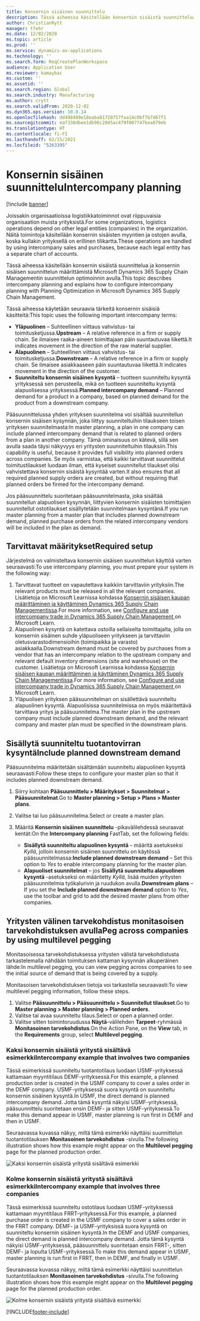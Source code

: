 ```yaml
---
title: Konsernin sisäinen suunnittelu
description: Tässä aiheessa käsitellään konsernin sisäistä suunnittelua ja konsernin sisäisen suunnittelun määrittämistä Microsoft Dynamics 365 Supply Chain Managementin suunnittelun optimoinnin avulla.
author: ChristianRytt
manager: tfehr
ms.date: 12/02/2020
ms.topic: article
ms.prod: ''
ms.service: dynamics-ax-applications
ms.technology: ''
ms.search.form: ReqCreatePlanWorkspace
audience: Application User
ms.reviewer: kamaybac
ms.custom: ''
ms.assetid: ''
ms.search.region: Global
ms.search.industry: Manufacturing
ms.author: crytt
ms.search.validFrom: 2020-12-02
ms.dyn365.ops.version: 10.0.14
ms.openlocfilehash: dd498489e18eaba81720757faa14c0bf7b7d67f1
ms.sourcegitcommit: eaf330dbee1db96c20d5ac479f007747bea079eb
ms.translationtype: HT
ms.contentlocale: fi-FI
ms.lasthandoff: 02/15/2021
ms.locfileid: "5263395"
---
```

# <a name="intercompany-planning"></a><span data-ttu-id="1c64d-103">Konsernin sisäinen suunnittelu</span><span class="sxs-lookup"><span data-stu-id="1c64d-103">Intercompany planning</span></span>

[!include [banner](../../includes/banner.md)]

<span data-ttu-id="1c64d-104">Joissakin organisaatioissa logistiikkatoiminnot ovat riippuvaisia organisaation muista yrityksistä.</span><span class="sxs-lookup"><span data-stu-id="1c64d-104">For some organizations, logistics operations depend on other legal entities (companies) in the organization.</span></span> <span data-ttu-id="1c64d-105">Näitä toimintoja käsitellään konsernin sisäisten myyntien ja ostojen avulla, koska kullakin yrityksellä on erillinen tilikartta.</span><span class="sxs-lookup"><span data-stu-id="1c64d-105">These operations are handled by using intercompany sales and purchases, because each legal entity has a separate chart of accounts.</span></span>

<span data-ttu-id="1c64d-106">Tässä aiheessa käsitellään konsernin sisäistä suunnittelua ja konsernin sisäisen suunnittelun määrittämistä Microsoft Dynamics 365 Supply Chain Managementin suunnittelun optimoinnin avulla.</span><span class="sxs-lookup"><span data-stu-id="1c64d-106">This topic describes intercompany planning and explains how to configure intercompany planning with Planning Optimization in Microsoft Dynamics 365 Supply Chain Management.</span></span>

<span data-ttu-id="1c64d-107">Tässä aiheessa käytetään seuraavia tärkeitä konsernin sisäisiä käsitteitä:</span><span class="sxs-lookup"><span data-stu-id="1c64d-107">This topic uses the following important intercompany terms:</span></span>

- <span data-ttu-id="1c64d-108">**Yläpuolinen** – Suhteellinen viittaus vahvistus- tai toimitusketjussa.</span><span class="sxs-lookup"><span data-stu-id="1c64d-108">**Upstream** – A relative reference in a firm or supply chain.</span></span> <span data-ttu-id="1c64d-109">Se ilmaisee raaka-aineen toimittajaan päin suuntautuvaa liikettä.</span><span class="sxs-lookup"><span data-stu-id="1c64d-109">It indicates movement in the direction of the raw material supplier.</span></span>
- <span data-ttu-id="1c64d-110">**Alapuolinen** – Suhteellinen viittaus vahvistus- tai toimitusketjussa.</span><span class="sxs-lookup"><span data-stu-id="1c64d-110">**Downstream** – A relative reference in a firm or supply chain.</span></span> <span data-ttu-id="1c64d-111">Se ilmaisee asiakkaaseen päin suuntautuvaa liikettä.</span><span class="sxs-lookup"><span data-stu-id="1c64d-111">It indicates movement in the direction of the customer.</span></span>
- <span data-ttu-id="1c64d-112">**Suunniteltu konsernin sisäinen kysyntä** – tuotteen suunniteltu kysyntä yrityksessä sen perusteella, mikä on tuotteen suunniteltu kysyntä alapuolisessa yrityksessä.</span><span class="sxs-lookup"><span data-stu-id="1c64d-112">**Planned intercompany demand** – Planned demand for a product in a company, based on planned demand for the product from a downstream company.</span></span>

<span data-ttu-id="1c64d-113">Pääsuunnittelussa yhden yrityksen suunnitelma voi sisältää suunnitellun konsernin sisäisen kysynnän, joka liittyy suunniteltuihin tilaukseen toisen yrityksen suunnitelmasta:</span><span class="sxs-lookup"><span data-stu-id="1c64d-113">In master planning, a plan in one company can include planned intercompany demand that is related to planned orders from a plan in another company.</span></span> <span data-ttu-id="1c64d-114">Tämä ominaisuus on kätevä, sillä sen avulla saada täysi näkyvyys eri yritysten suunniteltuihin tilauksiin.</span><span class="sxs-lookup"><span data-stu-id="1c64d-114">This capability is useful, because it provides full visibility into planned orders across companies.</span></span> <span data-ttu-id="1c64d-115">Se myös varmistaa, että kaikki tarvittavat suunnittelut toimitustilaukset luodaan ilman, että kyseiset suunnitellut tilaukset olisi vahvistettava konsernin sisäistä kysyntää varten.</span><span class="sxs-lookup"><span data-stu-id="1c64d-115">It also ensures that all required planned supply orders are created, but without requiring that planned orders be firmed for the intercompany demand.</span></span>

<span data-ttu-id="1c64d-116">Jos pääsuunnittelu suoritetaan pääsuunnitelmasta, joka sisältää suunnitellun alapuolisen kysynnän, liittyvien konsernin sisäisten toimittajien suunnitellut ostotilaukset sisällytetään suunnitelmaan kysyntänä.</span><span class="sxs-lookup"><span data-stu-id="1c64d-116">If you run master planning from a master plan that includes planned downstream demand, planned purchase orders from the related intercompany vendors will be included in the plan as demand.</span></span>

## <a name="required-setup"></a><span data-ttu-id="1c64d-117">Tarvittavat määritykset</span><span class="sxs-lookup"><span data-stu-id="1c64d-117">Required setup</span></span>

<span data-ttu-id="1c64d-118">Järjestelmä on valmisteltava konsernin sisäisen suunnittelun käyttöä varten seuraavasti:</span><span class="sxs-lookup"><span data-stu-id="1c64d-118">To use intercompany planning, you must prepare your system in the following way:</span></span>

1. <span data-ttu-id="1c64d-119">Tarvittavat tuotteet on vapautettava kaikkiin tarvittaviin yrityksiin.</span><span class="sxs-lookup"><span data-stu-id="1c64d-119">The relevant products must be released in all the relevant companies.</span></span> <span data-ttu-id="1c64d-120">Lisätietoja on Microsoft Learnissa kohdassa [Konsernin sisäisen kaupan määrittäminen ja käyttäminen Dynamics 365 Supply Chain Managementissa](https://docs.microsoft.com/learn/modules/configure-use-intercompany-trade-dyn365-supply-chain-mgmt/).</span><span class="sxs-lookup"><span data-stu-id="1c64d-120">For more information, see [Configure and use intercompany trade in Dynamics 365 Supply Chain Management ](https://docs.microsoft.com/learn/modules/configure-use-intercompany-trade-dyn365-supply-chain-mgmt/) on Microsoft Learn.</span></span>
1. <span data-ttu-id="1c64d-121">Alapuolinen kysyntä on katettava ostoilla sellaiselta toimittajalta, jolla on konsernin sisäinen suhde yläpuoliseen yritykseen ja tarvittaviin oletusvarastodimensioihin (toimipaikka ja varasto) asiakkaalla.</span><span class="sxs-lookup"><span data-stu-id="1c64d-121">Downstream demand must be covered by purchases from a vendor that has an intercompany relation to the upstream company and relevant default inventory dimensions (site and warehouse) on the customer.</span></span> <span data-ttu-id="1c64d-122">Lisätietoja on Microsoft Learnissa kohdassa [Konsernin sisäisen kaupan määrittäminen ja käyttäminen Dynamics 365 Supply Chain Managementissa](https://docs.microsoft.com/learn/modules/configure-use-intercompany-trade-dyn365-supply-chain-mgmt/).</span><span class="sxs-lookup"><span data-stu-id="1c64d-122">For more information, see [Configure and use intercompany trade in Dynamics 365 Supply Chain Management ](https://docs.microsoft.com/learn/modules/configure-use-intercompany-trade-dyn365-supply-chain-mgmt/) on Microsoft Learn.</span></span>
1. <span data-ttu-id="1c64d-123">Yläpuolisen yrityksen pääsuunnitelman on sisällettävä suunniteltu alapuolinen kysyntä. Alapuolisissa suunnitelmissa on myös määritettävä tarvittava yritys ja pääsuunnitelma.</span><span class="sxs-lookup"><span data-stu-id="1c64d-123">The master plan in the upstream company must include planned downstream demand, and the relevant company and master plan must be specified in the downstream plans.</span></span>

## <a name="include-planned-downstream-demand"></a><span data-ttu-id="1c64d-124">Sisällytä suunniteltu tuotantovirran kysyntä</span><span class="sxs-lookup"><span data-stu-id="1c64d-124">Include planned downstream demand</span></span>

<span data-ttu-id="1c64d-125">Pääsuunnitelma määritetään sisältämään suunniteltu alapuolinen kysyntä seuraavasti:</span><span class="sxs-lookup"><span data-stu-id="1c64d-125">Follow these steps to configure your master plan so that it includes planned downstream demand.</span></span>

1. <span data-ttu-id="1c64d-126">Siirry kohtaan **Pääsuunnittelu \> Määritykset \> Suunnitelmat \> Pääsuunnitelmat**.</span><span class="sxs-lookup"><span data-stu-id="1c64d-126">Go to **Master planning \> Setup \> Plans \> Master plans**.</span></span>
1. <span data-ttu-id="1c64d-127">Valitse tai luo pääsuunnitelma.</span><span class="sxs-lookup"><span data-stu-id="1c64d-127">Select or create a master plan.</span></span>
1. <span data-ttu-id="1c64d-128">Määritä **Konsernin sisäinen suunnittelu** -pikavälilehdessä seuraavat kentät:</span><span class="sxs-lookup"><span data-stu-id="1c64d-128">On the **Intercompany planning** FastTab, set the following fields:</span></span>

    - <span data-ttu-id="1c64d-129">**Sisällytä suunniteltu alapuolinen kysyntä** – määritä asetukseksi *Kyllä*, jolloin konsernin sisäinen suunnittelu on käytössä pääsuunnitelmassa:</span><span class="sxs-lookup"><span data-stu-id="1c64d-129">**Include planned downstream demand** – Set this option to *Yes* to enable intercompany planning for the master plan.</span></span>
    - <span data-ttu-id="1c64d-130">**Alapuoliset suunnitelmat** – jos **Sisällytä suunniteltu alapuolinen kysyntä** -asetukseksi on määritetty *Kyllä*, lisää muiden yritysten pääsuunnitelmia työkalurivin ja ruudukon avulla.</span><span class="sxs-lookup"><span data-stu-id="1c64d-130">**Downstream plans** – If you set the **Include planned downstream demand** option to *Yes*, use the toolbar and grid to add the desired master plans from other companies.</span></span>

## <a name="peg-across-companies-by-using-multilevel-pegging"></a><span data-ttu-id="1c64d-131">Yritysten välinen tarvekohdistus monitasoisen tarvekohdistuksen avulla</span><span class="sxs-lookup"><span data-stu-id="1c64d-131">Peg across companies by using multilevel pegging</span></span>

<span data-ttu-id="1c64d-132">Monitasoisessa tarvekohdistuksessa yritysten välistä tarvekohdistusta tarkastelemalla nähdään toimituksen kattaman kysynnän alkuperäinen lähde:</span><span class="sxs-lookup"><span data-stu-id="1c64d-132">In multilevel pegging, you can view pegging across companies to see the initial source of demand that is being covered by a supply.</span></span>

<span data-ttu-id="1c64d-133">Monitasoisen tarvekohdistuksen tietoja voi tarkastella seuraavasti:</span><span class="sxs-lookup"><span data-stu-id="1c64d-133">To view multilevel pegging information, follow these steps.</span></span>

1. <span data-ttu-id="1c64d-134">Valitse **Pääsuunnittelu \> Pääsuunnittelu \> Suunnitellut tilaukset**.</span><span class="sxs-lookup"><span data-stu-id="1c64d-134">Go to **Master planning \> Master planning \> Planned orders**.</span></span>
1. <span data-ttu-id="1c64d-135">Valitse tai avaa suunniteltu tilaus.</span><span class="sxs-lookup"><span data-stu-id="1c64d-135">Select or open a planned order.</span></span>
1. <span data-ttu-id="1c64d-136">Valitse sitten toimintoruudussa **Näytä**-välilehden **Tarpeet**-ryhmässä **Monitasoinen tarvekohdistus**.</span><span class="sxs-lookup"><span data-stu-id="1c64d-136">On the Action Pane, on the **View** tab, in the **Requirements** group, select **Multilevel pegging**.</span></span>

### <a name="intercompany-example-that-involves-two-companies"></a><span data-ttu-id="1c64d-137">Kaksi konsernin sisäistä yritystä sisältävä esimerkki</span><span class="sxs-lookup"><span data-stu-id="1c64d-137">Intercompany example that involves two companies</span></span>

<span data-ttu-id="1c64d-138">Tässä esimerkissä suunniteltu tuotantotilaus luodaan USMF-yrityksessä kattamaan myyntitilaus DEMF-yrityksessä.</span><span class="sxs-lookup"><span data-stu-id="1c64d-138">For this example, a planned production order is created in the USMF company to cover a sales order in the DEMF company.</span></span> <span data-ttu-id="1c64d-139">USMF-yrityksessä suora kysyntä on suunniteltu konsernin sisäinen kysyntä.</span><span class="sxs-lookup"><span data-stu-id="1c64d-139">In USMF, the direct demand is planned intercompany demand.</span></span> <span data-ttu-id="1c64d-140">Jotta tämä kysyntä näkyisi USMF-yrityksessä, pääsuunnittelu suoritetaan ensin DEMF- ja sitten USMF-yrityksessä.</span><span class="sxs-lookup"><span data-stu-id="1c64d-140">To make this demand appear in USMF, master planning is run first in DEMF and then in USMF.</span></span>

<span data-ttu-id="1c64d-141">Seuraavassa kuvassa näkyy, miltä tämä esimerkki näyttäisi suunnittelun tuotantotilauksen **Monitasoinen tarvekohdistus** -sivulla.</span><span class="sxs-lookup"><span data-stu-id="1c64d-141">The following illustration shows how this example might appear on the **Multilevel pegging** page for the planned production order.</span></span>

![Kaksi konsernin sisäistä yritystä sisältävä esimerkki](media/IntercompanyPlanning1.png)

### <a name="intercompany-example-that-involves-three-companies"></a><span data-ttu-id="1c64d-143">Kolme konsernin sisäistä yritystä sisältävä esimerkki</span><span class="sxs-lookup"><span data-stu-id="1c64d-143">Intercompany example that involves three companies</span></span>

<span data-ttu-id="1c64d-144">Tässä esimerkissä suunniteltu ostotilaus luodaan USMF-yrityksessä kattamaan myyntitilaus FRRT-yrityksessä.</span><span class="sxs-lookup"><span data-stu-id="1c64d-144">For this example, a planned purchase order is created in the USMF company to cover a sales order in the FRRT company.</span></span> <span data-ttu-id="1c64d-145">DEMF- ja USMF-yrityksissä suora kysyntä on suunniteltu konsernin sisäinen kysyntä.</span><span class="sxs-lookup"><span data-stu-id="1c64d-145">In the DEMF and USMF companies, the direct demand is planned intercompany demand.</span></span> <span data-ttu-id="1c64d-146">Jotta tämä kysyntä näkyisi USMF-yrityksessä, pääsuunnittelu suoritetaan ensin FRRT-, sitten DEMF- ja lopulta USMF-yrityksessä.</span><span class="sxs-lookup"><span data-stu-id="1c64d-146">To make this demand appear in USMF, master planning is run first in FRRT, then in DEMF, and finally in USMF.</span></span>

<span data-ttu-id="1c64d-147">Seuraavassa kuvassa näkyy, miltä tämä esimerkki näyttäisi suunnittelun tuotantotilauksen **Monitasoinen tarvekohdistus** -sivulla.</span><span class="sxs-lookup"><span data-stu-id="1c64d-147">The following illustration shows how this example might appear on the **Multilevel pegging** page for the planned production order.</span></span>

![Kolme konsernin sisäistä yritystä sisältävä esimerkki](media/IntercompanyPlanning2.png)


[!INCLUDE[footer-include](../../../includes/footer-banner.md)]